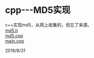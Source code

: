 # cpp---MD5实现

c++实现md5，从网上收集的，但忘了来源。  
[md5.h](files/md5.h)  
[md5.cpp](files/md5.cpp)  
[main.cpp](files/main.cpp)  


2019/8/31  
